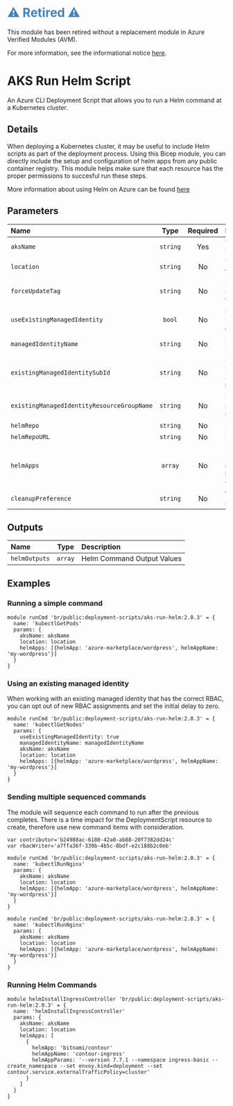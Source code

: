 <h1 style="color: steelblue;">⚠️ Retired ⚠️</h1>

This module has been retired without a replacement module in Azure Verified Modules (AVM).

For more information, see the informational notice [here](https://github.com/Azure/bicep-registry-modules?tab=readme-ov-file#%EF%B8%8F-new-standard-for-bicep-modules---avm-%EF%B8%8F).

# AKS Run Helm Script

An Azure CLI Deployment Script that allows you to run a Helm command at a Kubernetes cluster.

## Details

When deploying a Kubernetes cluster, it may be useful to include Helm scripts as part of the deployment process.
Using this Bicep module, you can directly include the setup and configuration of helm apps from any public container registry.
This module helps make sure that each resource has the proper permissions to succesful run these steps.

More information about using Helm on Azure can be found [here](https://docs.microsoft.com/en-us/azure/aks/quickstart-helm)

## Parameters

| Name                                       | Type     | Required | Description                                                                     |
| :----------------------------------------- | :------: | :------: | :------------------------------------------------------------------------------ |
| `aksName`                                  | `string` | Yes      | The name of the Azure Kubernetes Service                                        |
| `location`                                 | `string` | No       | The location to deploy the resources to                                         |
| `forceUpdateTag`                           | `string` | No       | How the deployment script should be forced to execute                           |
| `useExistingManagedIdentity`               | `bool`   | No       | Does the Managed Identity already exists, or should be created                  |
| `managedIdentityName`                      | `string` | No       | Name of the Managed Identity resource                                           |
| `existingManagedIdentitySubId`             | `string` | No       | For an existing Managed Identity, the Subscription Id it is located in          |
| `existingManagedIdentityResourceGroupName` | `string` | No       | For an existing Managed Identity, the Resource Group it is located in           |
| `helmRepo`                                 | `string` | No       | Public Helm Repo Name                                                           |
| `helmRepoURL`                              | `string` | No       | Public Helm Repo URL                                                            |
| `helmApps`                                 | `array`  | No       | Helm Apps {helmApp: 'azure-marketplace/wordpress', helmAppName: 'my-wordpress'} |
| `cleanupPreference`                        | `string` | No       | When the script resource is cleaned up                                          |

## Outputs

| Name          | Type    | Description                |
| :------------ | :-----: | :------------------------- |
| `helmOutputs` | `array` | Helm Command Output Values |

## Examples

### Running a simple command

```bicep
module runCmd 'br/public:deployment-scripts/aks-run-helm:2.0.3' = {
  name: 'kubectlGetPods'
  params: {
    aksName: aksName
    location: location
    helmApps: [{helmApp: 'azure-marketplace/wordpress', helmAppName: 'my-wordpress'}]
  }
}
```

### Using an existing managed identity

When working with an existing managed identity that has the correct RBAC, you can opt out of new RBAC assignments and set the initial delay to zero.

```bicep
module runCmd 'br/public:deployment-scripts/aks-run-helm:2.0.3' = {
  name: 'kubectlGetNodes'
  params: {
    useExistingManagedIdentity: true
    managedIdentityName: managedIdentityName
    aksName: aksName
    location: location
    helmApps: [{helmApp: 'azure-marketplace/wordpress', helmAppName: 'my-wordpress'}]
  }
}
```

### Sending multiple sequenced commands

The module will sequence each command to run after the previous completes. There is a time impact for the DeploymentScript resource to create, therefore use new command items with consideration.

```bicep
var contributor='b24988ac-6180-42a0-ab88-20f7382dd24c'
var rbacWriter='a7ffa36f-339b-4b5c-8bdf-e2c188b2c0eb'

module runCmd 'br/public:deployment-scripts/aks-run-helm:2.0.3' = {
  name: 'kubectlRunNginx'
  params: {
    aksName: aksName
    location: location
    helmApps: [{helmApp: 'azure-marketplace/wordpress', helmAppName: 'my-wordpress'}]
  }
}
```

```bicep
module runCmd 'br/public:deployment-scripts/aks-run-helm:2.0.3' = {
  name: 'kubectlRunNginx'
  params: {
    aksName: aksName
    location: location
    helmApps: [{helmApp: 'azure-marketplace/wordpress', helmAppName: 'my-wordpress'}]
  }
}
```

### Running Helm Commands

```bicep
module helmInstallIngressController 'br/public:deployment-scripts/aks-run-helm:2.0.3' = {
  name: 'helmInstallIngressController'
  params: {
    aksName: aksName
    location: location
    helmApps: [
      {
        helmApp: 'bitnami/contour'
        helmAppName: 'contour-ingress'
        helmAppParams: '--version 7.7.1 --namespace ingress-basic --create_namespace --set envoy.kind=deployment --set contour.service.externalTrafficPolicy=cluster'
      }
    ]
  }
}
```
